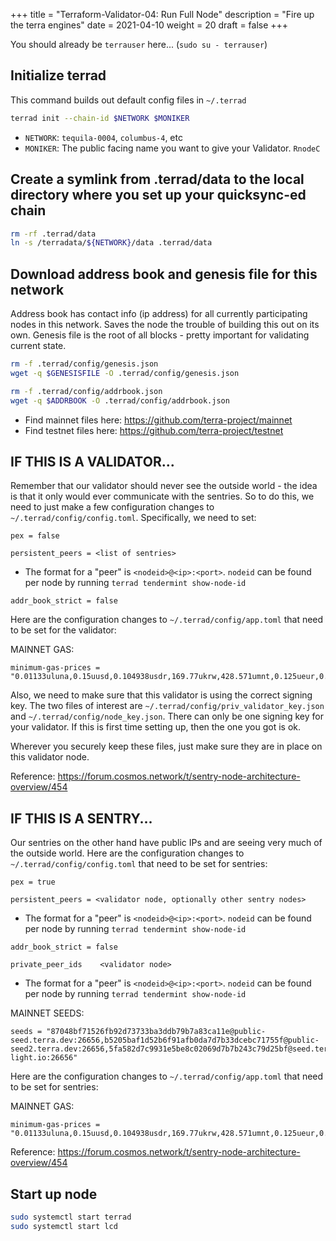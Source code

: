 +++
title = "Terraform-Validator-04: Run Full Node"
description = "Fire up the terra engines"
date = 2021-04-10
weight = 20
draft = false
+++


You should already be `terrauser` here... (`sudo su - terrauser`)

## Initialize terrad
This command builds out default config files in `~/.terrad`
```bash
terrad init --chain-id $NETWORK $MONIKER 
```
* `NETWORK`: `tequila-0004`, `columbus-4`, etc
* `MONIKER`: The public facing name you want to give your Validator.  `RnodeC`

## Create a symlink from .terrad/data to the local directory where you set up your quicksync-ed chain
```bash 
rm -rf .terrad/data
ln -s /terradata/${NETWORK}/data .terrad/data
```

## Download address book and genesis file for this network
Address book has contact info (ip address) for all currently participating nodes in this network.  Saves the node the trouble of building this out on its own.  Genesis file is the root of all blocks - pretty important for validating current state.  
```bash
rm -f .terrad/config/genesis.json
wget -q $GENESISFILE -O .terrad/config/genesis.json

rm -f .terrad/config/addrbook.json
wget -q $ADDRBOOK -O .terrad/config/addrbook.json
```
* Find mainnet files here:  https://github.com/terra-project/mainnet  
* Find testnet files here:  https://github.com/terra-project/testnet


## IF THIS IS A VALIDATOR...

Remember that our validator should never see the outside world - the idea is that it only would ever communicate with the sentries.  So to do this, we need to just make a few configuration changes to `~/.terrad/config/config.toml`.  Specifically, we need to set:

```
pex = false
```
```
persistent_peers = <list of sentries>
```
* The format for a "peer" is `<nodeid>@<ip>:<port>`.  `nodeid` can be found per node by running `terrad tendermint show-node-id`  

```
addr_book_strict = false
```

Here are the configuration changes to `~/.terrad/config/app.toml` that need to be set for the validator:  

MAINNET GAS:
```
minimum-gas-prices = "0.01133uluna,0.15uusd,0.104938usdr,169.77ukrw,428.571umnt,0.125ueur,0.98ucny,16.37ujpy,0.11ugbp,10.88uinr,0.19ucad,0.14uchf,0.19uaud,0.2usgd,4.62uthb"
```

Also, we need to make sure that this validator is using the correct signing key.  The two files of interest are `~/.terrad/config/priv_validator_key.json` and `~/.terrad/config/node_key.json`.  There can only be one signing key for your validator.  If this is first time setting up, then the one you got is ok.  

Wherever you securely keep these files, just make sure they are in place on this validator node.  

Reference: https://forum.cosmos.network/t/sentry-node-architecture-overview/454


## IF THIS IS A SENTRY...

Our sentries on the other hand have public IPs and are seeing very much of the outside world.  Here are the configuration changes to `~/.terrad/config/config.toml` that need to be set for sentries:

```
pex = true
```
```
persistent_peers = <validator node, optionally other sentry nodes>
```
* The format for a "peer" is `<nodeid>@<ip>:<port>`.  `nodeid` can be found per node by running `terrad tendermint show-node-id`  

```
addr_book_strict = false
```
```
private_peer_ids	<validator node>
```
* The format for a "peer" is `<nodeid>@<ip>:<port>`.  `nodeid` can be found per node by running `terrad tendermint show-node-id`  


MAINNET SEEDS:
```
seeds = "87048bf71526fb92d73733ba3ddb79b7a83ca11e@public-seed.terra.dev:26656,b5205baf1d52b6f91afb0da7d7b33dcebc71755f@public-seed2.terra.dev:26656,5fa582d7c9931e5be8c02069d7b7b243c79d25bf@seed.terra.de-light.io:26656"
```

Here are the configuration changes to `~/.terrad/config/app.toml` that need to be set for sentries:  

MAINNET GAS:
```
minimum-gas-prices = "0.01133uluna,0.15uusd,0.104938usdr,169.77ukrw,428.571umnt,0.125ueur,0.98ucny,16.37ujpy,0.11ugbp,10.88uinr,0.19ucad,0.14uchf,0.19uaud,0.2usgd,4.62uthb"
```

Reference: https://forum.cosmos.network/t/sentry-node-architecture-overview/454


## Start up node
```bash
sudo systemctl start terrad
sudo systemctl start lcd
```